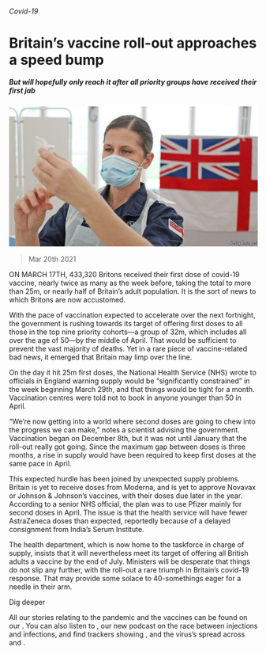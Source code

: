 ###### Covid-19

# Britain’s vaccine roll-out approaches a speed bump 

##### But will hopefully only reach it after all priority groups have received their first jab 

![image](images/20210320_brp506.jpg) 

> Mar 20th 2021 


ON MARCH 17TH, 433,320 Britons received their first dose of covid-19 vaccine, nearly twice as many as the week before, taking the total to more than 25m, or nearly half of Britain’s adult population. It is the sort of news to which Britons are now accustomed.


With the pace of vaccination expected to accelerate over the next fortnight, the government is rushing towards its target of offering first doses to all those in the top nine priority cohorts—a group of 32m, which includes all over the age of 50—by the middle of April. That would be sufficient to prevent the vast majority of deaths. Yet in a rare piece of vaccine-related bad news, it emerged that Britain may limp over the line.



On the day it hit 25m first doses, the National Health Service (NHS) wrote to officials in England warning supply would be “significantly constrained” in the week beginning March 29th, and that things would be tight for a month. Vaccination centres were told not to book in anyone younger than 50 in April.


“We’re now getting into a world where second doses are going to chew into the progress we can make,” notes a scientist advising the government. Vaccination began on December 8th, but it was not until January that the roll-out really got going. Since the maximum gap between doses is three months, a rise in supply would have been required to keep first doses at the same pace in April.


This expected hurdle has been joined by unexpected supply problems. Britain is yet to receive doses from Moderna, and is yet to approve Novavax or Johnson &amp; Johnson’s vaccines, with their doses due later in the year. According to a senior NHS official, the plan was to use Pfizer mainly for second doses in April. The issue is that the health service will have fewer AstraZeneca doses than expected, reportedly because of a delayed consignment from India’s Serum Institute.


The health department, which is now home to the taskforce in charge of supply, insists that it will nevertheless meet its target of offering all British adults a vaccine by the end of July. Ministers will be desperate that things do not slip any further, with the roll-out a rare triumph in Britain’s covid-19 response. That may provide some solace to 40-somethings eager for a needle in their arm.


Dig deeper


All our stories relating to the pandemic and the vaccines can be found on our . You can also listen to , our new podcast on the race between injections and infections, and find trackers showing ,  and the virus’s spread across  and .

